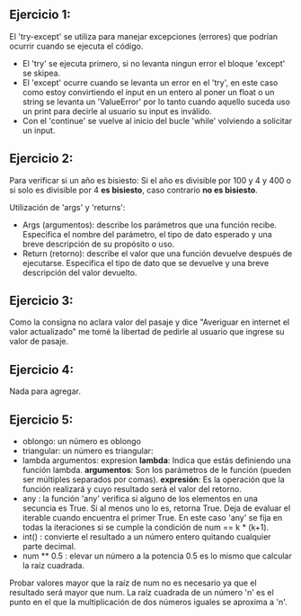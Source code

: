 ## Ejercicio 1:
El 'try-except' se utiliza para manejar excepciones (errores) que podrían ocurrir cuando se ejecuta el código. 
- El 'try' se ejecuta primero, si no levanta ningun error el bloque 'except' se skipea.
- El 'except' ocurre cuando se levanta un error en el 'try', en este caso como estoy convirtiendo el input en un entero al poner un float o un string se levanta un 'ValueError' por lo tanto cuando aquello suceda uso un print para decirle al usuario su input es inválido. 
- Con el 'continue' se vuelve al inicio del bucle 'while' volviendo a solicitar un input.

## Ejercicio 2:
Para verificar si un año es bisiesto:
    Si el año es divisible por 100 y 4 y 400 o si solo es divisible por 4 **es bisiesto**, caso contrario **no es bisiesto**.

Utilización de 'args' y 'returns':
- Args (argumentos): describe los parámetros que una función recibe. Especifica el nombre del parámetro, el tipo de dato esperado y una breve descripción de su propósito o uso.
- Return (retorno): describe el valor que una función devuelve después de ejecutarse. Especifica el tipo de dato que se devuelve y una breve descripción del valor devuelto.

## Ejercicio 3:
Como la consigna no aclara valor del pasaje y dice "Averiguar en internet el valor actualizado" me tomé la libertad de pedirle al usuario que ingrese su valor de pasaje.

## Ejercicio 4:
Nada para agregar.

## Ejercicio 5:
- oblongo: un número es oblongo
- triangular: un número es triangular: 
- lambda argumentos: expresion
**lambda**: Indica que estás definiendo una función lambda.
**argumentos**: Son los parámetros de le función (pueden ser múltiples separados por comas).
**expresión**: Es la operación que la función realizará y cuyo resultado será el valor del retorno. 
- any : la función 'any' verifica si alguno de los elementos en una secuncia es True. Si al menos uno lo es, retorna True. Deja de evaluar el iterable cuando encuentra el primer True.
En este caso 'any' se fija en todas la iteraciones si se cumple la condición de num == k * (k+1).
- int() : convierte el resultado a un número entero quitando cualquier parte decimal.
- num ** 0.5 : elevar un número a la potencia 0.5 es lo mismo que calcular la raíz cuadrada.

Probar valores mayor que la raíz de num no es necesario ya que el resultado será mayor que num.
La raíz cuadrada de un número 'n' es el punto en el que la multiplicación de dos números iguales se aproxima a 'n'.







